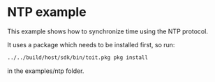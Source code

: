 # NTP example

This example shows how to synchronize time using the NTP protocol.

It uses a package which needs to be installed first, so run:

``` sh
../../build/host/sdk/bin/toit.pkg pkg install
```

in the examples/ntp folder.
